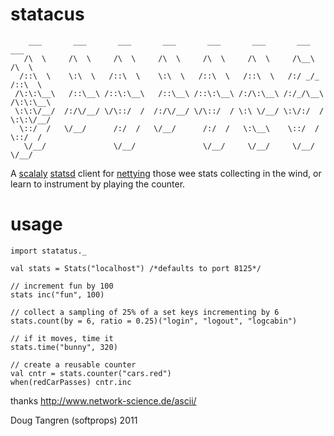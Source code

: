 # statacus

        ___       ___       ___       ___       ___       ___       ___       ___
       /\  \     /\  \     /\  \     /\  \     /\  \     /\  \     /\__\     /\  \
      /::\  \    \:\  \   /::\  \    \:\  \   /::\  \   /::\  \   /:/ _/_   /::\  \
     /\:\:\__\   /::\__\ /::\:\__\   /::\__\ /::\:\__\ /:/\:\__\ /:/_/\__\ /\:\:\__\
     \:\:\/__/  /:/\/__/ \/\::/  /  /:/\/__/ \/\::/  / \:\ \/__/ \:\/:/  / \:\:\/__/
      \::/  /   \/__/      /:/  /   \/__/      /:/  /   \:\__\    \::/  /   \::/  /
       \/__/               \/__/               \/__/     \/__/     \/__/     \/__/


A [scalaly][scala] [statsd][sd] client for [nettying](http://en.wikipedia.org/wiki/Butterfly_net) those wee stats collecting in the wind, or learn to instrument by playing the counter.

# usage

    import statatus._

    val stats = Stats("localhost") /*defaults to port 8125*/

    // increment fun by 100
    stats inc("fun", 100)

    // collect a sampling of 25% of a set keys incrementing by 6
    stats.count(by = 6, ratio = 0.25)("login", "logout", "logcabin")

    // if it moves, time it
    stats.time("bunny", 320)

    // create a reusable counter
    val cntr = stats.counter("cars.red")
    when(redCarPasses) cntr.inc

thanks http://www.network-science.de/ascii/

Doug Tangren (softprops) 2011

[sd]: https://github.com/etsy/statsd#readme
[scala]: http://www.scala-lang.org/
